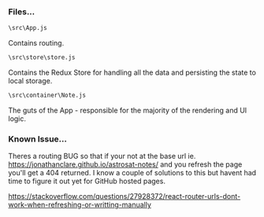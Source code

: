 ### Files...

```sh
\src\App.js
```
Contains routing.


```sh
\src\store\store.js
```
Contains the Redux Store for handling all the data and persisting the state to local storage.


```sh
\src\container\Note.js
```
The guts of the App - responsible for the majority of the rendering and UI logic.


### Known Issue...
Theres a routing BUG so that if your not at the base url ie. https://jonathanclare.github.io/astrosat-notes/ and you refresh the page you'll get a 404 returned. I know a couple of solutions to this but havent had time to figure it out yet for GitHub hosted pages.

https://stackoverflow.com/questions/27928372/react-router-urls-dont-work-when-refreshing-or-writting-manually